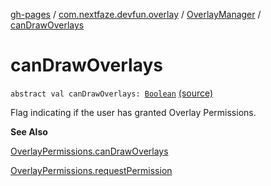 [gh-pages](../../index.md) / [com.nextfaze.devfun.overlay](../index.md) / [OverlayManager](index.md) / [canDrawOverlays](./can-draw-overlays.md)

# canDrawOverlays

`abstract val canDrawOverlays: `[`Boolean`](https://kotlinlang.org/api/latest/jvm/stdlib/kotlin/-boolean/index.html) [(source)](https://github.com/NextFaze/dev-fun/tree/master/devfun/src/main/java/com/nextfaze/devfun/overlay/Overlays.kt#L49)

Flag indicating if the user has granted Overlay Permissions.

**See Also**

[OverlayPermissions.canDrawOverlays](../-overlay-permissions/can-draw-overlays.md)

[OverlayPermissions.requestPermission](../-overlay-permissions/request-permission.md)

